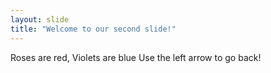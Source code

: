 ```yaml
---
layout: slide
title: "Welcome to our second slide!"
---
```

Roses are red, Violets are blue
Use the left arrow to go back!
